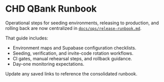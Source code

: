 # CHD QBank Runbook

Operational steps for seeding environments, releasing to production, and rolling back are now centralized in [`docs/ops/release-runbook.md`](./docs/ops/release-runbook.md).

That guide includes:

- Environment maps and Supabase configuration checklists.
- Seeding, verification, and invite-code rotation workflows.
- CI gates, manual rehearsal steps, and rollback guidance.
- Day-one monitoring expectations.

Update any saved links to reference the consolidated runbook.
